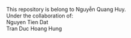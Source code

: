 This repository is belong to Nguyễn Quang Huy.  
Under the collaboration of:  
Nguyen Tien Dat       
Tran Duc Hoang Hung
